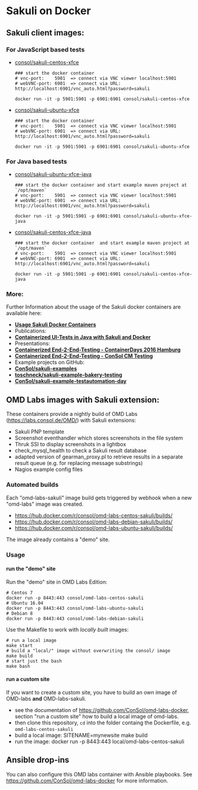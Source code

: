 # Sakuli on Docker

## Sakuli client images:

### For JavaScript based tests

* [consol/sakuli-centos-xfce](https://hub.docker.com/r/consol/sakuli-centos-xfce/)
  ```
  ### start the docker container
  # vnc-port:    5901  => connect via VNC viewer localhost:5901
  # webVNC-port: 6901  => connect via URL: http://localhost:6901/vnc_auto.html?password=sakuli

  docker run -it -p 5901:5901 -p 6901:6901 consol/sakuli-centos-xfce
  ```
* [consol/sakuli-ubuntu-xfce](https://hub.docker.com/r/consol/sakuli-ubuntu-xfce/)
  ```
  ### start the docker container
  # vnc-port:    5901  => connect via VNC viewer localhost:5901
  # webVNC-port: 6901  => connect via URL: http://localhost:6901/vnc_auto.html?password=sakuli

  docker run -it -p 5901:5901 -p 6901:6901 consol/sakuli-ubuntu-xfce
  ```

### For Java based tests

* [consol/sakuli-ubuntu-xfce-java](https://hub.docker.com/r/consol/sakuli-ubuntu-xfce-java/)
  ```
  ### start the docker container and start example maven project at `/opt/maven`
  # vnc-port:    5901  => connect via VNC viewer localhost:5901
  # webVNC-port: 6901  => connect via URL: http://localhost:6901/vnc_auto.html?password=sakuli

  docker run -it -p 5901:5901 -p 6901:6901 consol/sakuli-ubuntu-xfce-java
  ```

* [consol/sakuli-centos-xfce-java](https://hub.docker.com/r/consol/sakuli-centos-xfce-java/)
  ```
  ### start the docker container  and start example maven project at `/opt/maven`
  # vnc-port:    5901  => connect via VNC viewer localhost:5901
  # webVNC-port: 6901  => connect via URL: http://localhost:6901/vnc_auto.html?password=sakuli

  docker run -it -p 5901:5901 -p 6901:6901 consol/sakuli-centos-xfce-java
  ```

### More:
Further Information about the usage of the Sakuli docker containers are available here:

* **[Usage Sakuli Docker Containers](../docs/docker-containers.md)**
* Publications:
 * **[Containerized UI-Tests in Java with Sakuli and Docker](https://labs.consol.de/sakuli/development/2016/10/14/sakuli-java-dsl.html)**
* Presentations:
 * **[Containerized End-2-End-Testing - ContainerDays 2016 Hamburg](https://speakerdeck.com/toschneck/containerized-end-2-end-testing-containerdays-2016-in-hamburg)**
 * **[Containerized End-2-End-Testing - ConSol CM Testing](https://rawgit.com/toschneck/presentation/sakuli-testautomation-day/index.html#/)**
* Example projects on GitHub:
 * **[ConSol/sakuli-examples](https://github.com/ConSol/sakuli-examples)**
 * **[toschneck/sakuli-example-bakery-testing](https://github.com/toschneck/sakuli-example-bakery-testing)**
 * **[ConSol/sakuli-example-testautomation-day](https://github.com/ConSol/sakuli-example-testautomation-day)**

## OMD Labs images with Sakuli extension:

These containers provide a nightly build of OMD Labs (https://labs.consol.de/OMD/) with Sakuli extensions:

- Sakuli PNP template
- Screenshot eventhandler which stores screenshots in the file system
- Thruk SSI to display screenshots in a lightbox
- check_mysql_health to check a Sakuli result database
- adapted version of gearman_proxy.pl to retrieve results in a separate result queue (e.g. for replacing message substrings)
- Nagios example config files

### Automated builds

Each "omd-labs-sakuli" image build gets triggered by webhook when a new "omd-labs" image was created.

* https://hub.docker.com/r/consol/omd-labs-centos-sakuli/builds/
* https://hub.docker.com/r/consol/omd-labs-debian-sakuli/builds/
* https://hub.docker.com/r/consol/omd-labs-ubuntu-sakuli/builds/

The image already contains a "demo" site.

### Usage

#### run the "demo" site

Run the "demo" site in OMD Labs Edition:

    # Centos 7
    docker run -p 8443:443 consol/omd-labs-centos-sakuli
    # Ubuntu 16.04
    docker run -p 8443:443 consol/omd-labs-ubuntu-sakuli
    # Debian 8
    docker run -p 8443:443 consol/omd-labs-debian-sakuli

Use the Makefile to work with *locally built* images:

    # run a local image
    make start
    # build a "local/" image without overwriting the consol/ image
    make build
    # start just the bash
    make bash

#### run a custom site

If you want to create a custom site, you have to build an own image of OMD-labs **and** OMD-labs-sakuli.

* see the documentation of https://github.com/ConSol/omd-labs-docker, section "run a custom site" how to build a local image of omd-labs.
* then clone this repository, `cd` into the folder containg the Dockerfile, e.g. `omd-labs-centos-sakuli`
* build a local image:
      SITENAME=mynewsite
      make build    
* run the image:
      docker run -p 8443:443 local/omd-labs-centos-sakuli

## Ansible drop-ins
You can also configure this OMD labs container with Ansible playbooks. See https://github.com/ConSol/omd-labs-docker for more information.
